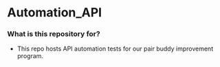 # Automation_API

### What is this repository for? ###

* This repo hosts API automation tests for our pair buddy improvement program.
